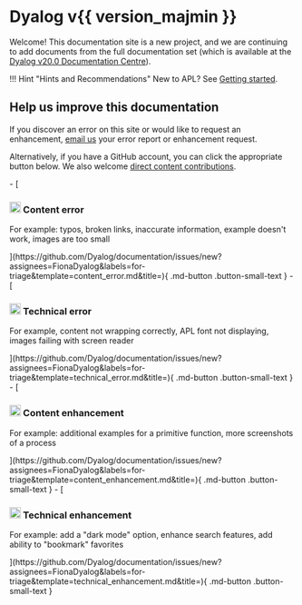 # Dyalog v{{ version_majmin }}

Welcome! This documentation site is a new project, and we are continuing to add documents from the full documentation set (which is available at the [Dyalog v20.0 Documentation Centre](https://www.dyalog.com/documentation_200.htm)).

!!! Hint "Hints and Recommendations"
    New to APL? See [Getting started](https://www.dyalog.com/getting-started.htm).

## Help us improve this documentation

If you discover an error on this site or would like to request an enhancement, [email us](mailto:docs@dyalog.com) your error report or enhancement request.

Alternatively, if you have a GitHub account, you can click the appropriate button below. We also welcome [direct content contributions](https://github.com/Dyalog/documentation/blob/main/CONTRIBUTE.md).

<div class="grid cards" markdown>
- [<h3><img alt="" height="20" src="/img/icon-orange_reference-guide.svg"> Content error</h3><p>For example: typos, broken links, inaccurate information, example doesn't work, images are too small</p>](https://github.com/Dyalog/documentation/issues/new?assignees=FionaDyalog&labels=for-triage&template=content_error.md&title=){ .md-button .button-small-text }
- [<h3><img alt="" height="20" src="/img/icon-orange_reference-guide.svg"> Technical error</h3><p>For example, content not wrapping correctly, APL font not displaying, images failing with screen reader</p>](https://github.com/Dyalog/documentation/issues/new?assignees=FionaDyalog&labels=for-triage&template=technical_error.md&title=){ .md-button .button-small-text }
- [<h3><img alt="" height="20" src="/img/icon-orange_reference-guide.svg"> Content enhancement</h3><p>For example: additional examples for a primitive function, more screenshots of a process</p>](https://github.com/Dyalog/documentation/issues/new?assignees=FionaDyalog&labels=for-triage&template=content_enhancement.md&title=){ .md-button .button-small-text }
- [<h3><img alt="" height="20" src="/img/icon-orange_reference-guide.svg"> Technical enhancement</h3><p>For example: add a "dark mode" option, enhance search features, add ability to "bookmark" favorites</p>](https://github.com/Dyalog/documentation/issues/new?assignees=FionaDyalog&labels=for-triage&template=technical_enhancement.md&title=){ .md-button .button-small-text }
</div>
